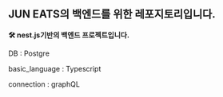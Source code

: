 ## JUN EATS의 백엔드를 위한 레포지토리입니다.

<b>🛠 nest.js기반의 백엔드 프로젝트입니다.</b>

<p>DB : Postgre</p>
<p>basic_language : Typescript</p>
<p>connection : graphQL</p>
